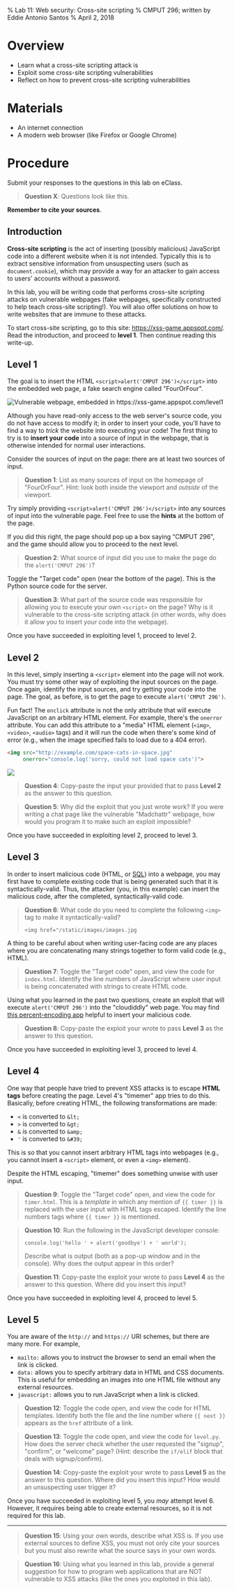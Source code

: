 % Lab 11: Web security: Cross-site scripting
% CMPUT 296; written by Eddie Antonio Santos
% April 2, 2018

Overview
========

 - Learn what a cross-site scripting attack is
 - Exploit some cross-site scripting vulnerabilities
 - Reflect on how to prevent cross-site scripting vulnerabilities

Materials
=========

 - An internet connection
 - A modern web browser (like Firefox or Google Chrome)


Procedure
=========

Submit your responses to the questions in this lab on eClass.

> **Question X**: Questions look like this.

**Remember to cite your sources**.


Introduction
------------

**Cross-site scripting** is the act of inserting (possibly malicious)
JavaScript code into a different website when it is not intended.
Typically this is to extract sensitive information from unsuspecting
users (such as `document.cookie`), which may provide a way for an
attacker to gain access to users' accounts without a password.

In this lab, you will be writing code that performs cross-site scripting
attacks on vulnerable webpages (fake webpages, specifically constructed
to help teach cross-site scripting!). You will also offer solutions on how
to write websites that are immune to these attacks.

To start cross-site scripting, go to this site:
<https://xss-game.appspot.com/>. Read the introduction, and proceed to
**level 1**. Then continue reading this write-up.


Level 1
-------

The goal is to insert the HTML `<script>alert('CMPUT 296')</script>` into
the embedded web page, a fake search engine called "FourOrFour".

![Vulnerable webpage, embedded in
<https://xss-game.appspot.com/level1>](./lab-11/vulnerable.png)

Although you have read-only access to the web server's source code, you
do not have access to modify it; in order to insert your code, you'll
have to find a way to *trick* the website into executing your code!
The first thing to try is to **insert your code** into a source of input
in the webpage, that is otherwise intended for normal user interactions.

Consider the sources of input on the page: there are at
least two sources of input.

> **Question 1**: List as many sources of input on the homepage of
> "FourOrFour". Hint: look both inside the viewport and *outside* of the
> viewport.

Try simply providing `<script>alert('CMPUT 296')</script>` into any sources
of input into the vulnerable page. Feel free to use the **hints** at the
bottom of the page.

If you did this right, the page should pop up a box saying "CMPUT 296", and
the game should allow you to proceed to the next level.

> **Question 2**: What source of input did you use to make the page do
> the `alert('CMPUT 296')`?

Toggle the "Target code" open (near the bottom of the page). This is the
Python source code for the server.

> **Question 3**: What part of the source code was responsible for
> allowing you to execute your own `<script>` on the page? Why is it
> vulnerable to the cross-site scripting attack (in other words, why
> does it allow you to insert _your_ code into the webpage).

Once you have succeeded in exploiting level 1, proceed to level 2.


Level 2
-------

In this level, simply inserting a `<script>` element into the page will
not work. You must try some other way of exploiting the input sources on
the page. Once again, identify the input sources, and try getting your
code into the page. The goal, as before, is to get the page to execute
`alert('CMPUT 296')`.

Fun fact! The `onclick` attribute is not the only attribute that will
execute JavaScript on an arbitrary HTML element. For example, there's
the `onerror` attribute. You can add this attribute to a "media" HTML
element (`<img>`, `<video>`, `<audio>` tags) and it will run the code
when there's some kind of error (e.g., when the image specified fails to
load due to a 404 error).

```html
<img src="http://example.com/space-cats-in-space.jpg"
     onerror="console.log('sorry, could not load space cats')">
```

<img src="http://example.com/space-cats-in-space.jpg" onerror="console.log('sorry, could not load space cats')">

> **Question 4**: Copy-paste the input your provided that to pass
> **Level 2** as the answer to this question.

> **Question 5**: Why did the exploit that you just wrote work? If you
> were writing a chat page like the vulnerable "Madchattr" webpage, how
> would you program it to make such an exploit impossible?

Once you have succeeded in exploiting level 2, proceed to level 3.


Level 3
-------

In order to insert malicious code (HTML, or [SQL][bobby]) into a webpage, you
may first have to complete existing code that is being generated such
that it is syntactically-valid. Thus, the attacker (you, in this
example) can insert the malicious code, after the completed,
syntactically-valid code.

[bobby]: https://xkcd.com/327/

> **Question 6**: What code do you need to complete the following
> `<img>` tag to make it syntactically-valid?
>
>     <img href="/static/images/images.jpg

A thing to be careful about when writing user-facing code are any places
where you are concatenating many strings together to form valid code
(e.g., HTML).

> **Question 7**: Toggle the "Target code" open, and view the code for
> `index.html`. Identify the line numbers of JavaScript where user input
> is being concatenated with strings to create HTML code.

Using what you learned in the past two questions, create an exploit that
will execute `alert('CMPUT 296')` into the "cloudiddly" web page. You
may find [this percent-encoding
app](https://meyerweb.com/eric/tools/dencoder/) helpful to insert your
malicious code.

> **Question 8**: Copy-paste the exploit your wrote to pass **Level 3**
> as the answer to this question.

Once you have succeeded in exploiting level 3, proceed to level 4.


Level 4
-------

One way that people have tried to prevent XSS attacks is to escape **HTML
tags** before creating the page. Level 4's "timemer" app tries to do
this. Basically, before creating HTML, the following transformations are
made:

 - `<` is converted to `&lt;`
 - `>` is converted to `&gt;`
 - `&` is converted to `&amp;`
 - `'` is converted to `&#39;`

 This is so that you cannot insert arbitrary HTML tags into webpages
 (e.g., you cannot insert a `<script>` element, or even a `<img>`
 element).

Despite the HTML escaping, "timemer" does something unwise with user
input.

> **Question 9**: Toggle the "Target code" open, and view the code for
> `timer.html`. This is a *template* in which any mention of
`{{ timer }}` is replaced with the user input with HTML tags
> escaped. Identify the line numbers tags where `{{ timer }}` is mentioned.

> **Question 10**: Run the following in the JavaScript developer console:
>
>     console.log('hello ' + alert('goodbye') + ' world');
>
> Describe what is output (both as a pop-up window and in the console).
> Why does the output appear in this order?


> **Question 11**: Copy-paste the exploit your wrote to pass **Level 4**
> as the answer to this question. Where did you insert this input?

Once you have succeeded in exploiting level 4, proceed to level 5.


Level 5
-------

You are aware of the `http://` and `https://` URI schemes, but there are
many more. For example,

 - `mailto:` allows you to instruct the browser to send an email when
   the link is clicked.
 - `data:` allows you to specify arbitrary data in HTML and CSS
   documents. This is useful for embedding an images into one HTML file
   without any external resources.
 - `javascript:` allows you to run JavaScript when a link is clicked.

> **Question 12**: Toggle the code open, and view the code for
> HTML templates. Identify both the file and the line number where
> `{{ next }}` appears as the `href` attribute of a link.

> **Question 13**: Toggle the code open, and view the code for
> `level.py`. How does the server check whether the user requested the
> "signup", "confirm", or "welcome" page? (Hint: describe the `if/elif`
> block that deals with signup/confirm).

> **Question 14**: Copy-paste the exploit your wrote to pass **Level 5**
> as the answer to this question. Where did you insert this input? How
> would an unsuspecting user trigger it?

Once you have succeeded in exploiting level 5, you _may_ attempt
level 6. However, it requires being able to create external resources,
so it is not required for this lab.

---


> **Question 15**: Using your own words, describe what XSS is. If you use
> external sources to define XSS, you must not only cite your sources
> but you must also rewrite what the source says in your own words.

> **Question 16**: Using what you learned in this lab, provide a general
> suggestion for how to program web applications that are NOT vulnerable
> to XSS attacks (like the ones you exploited in this lab).
